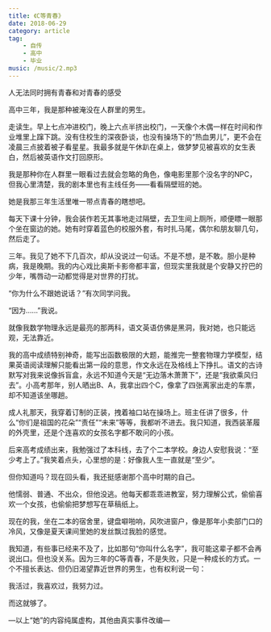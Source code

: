 ```yaml
---
title: 《C等青春》
date: 2018-06-29
category: article
tag:
    - 自传
    - 高中
    - 毕业
music: /music/2.mp3
---
```


人无法同时拥有青春和对青春的感受
<!--more-->

高中三年，我是那种被淹没在人群里的男生。

走读生。早上七点冲进校门，晚上六点半挤出校门，一天像个木偶一样在时间和作业堆里上蹿下跳。没有住校生的深夜卧谈，也没有操场下的“热血男儿”，更不会在凌晨三点披着被子看星星。我最多就是午休趴在桌上，做梦梦见被喜欢的女生表白，然后被英语作文打回原形。

我是那种你在人群里一眼看过去就会忽略的角色，像电影里那个没名字的NPC，但我心里清楚，我的剧本里也有主线任务——看看隔壁班的她。

她是我那三年生活里唯一带点青春的瞎想吧。

每天下课十分钟，我会装作若无其事地走过隔壁，去卫生间上厕所，顺便瞟一眼那个坐在窗边的她。她有时穿着蓝色的校服外套，有时扎马尾，偶尔和朋友聊几句，然后走了。

三年。我见了她不下几百次，却从没说过一句话。不是不想，是不敢。胆小是种病，我是晚期。我的内心戏比奥斯卡影帝都丰富，但现实里我就是个安静又拧巴的少年，嘴唇动一动都觉得是对世界的打扰。

“你为什么不跟她说话？”有次同学问我。

“因为……”我说。

就像我数学物理永远是最亮的那两科，语文英语仿佛是黑洞，我对她，也只能远观，无法靠近。

我的高中成绩特别神奇，能写出函数极限的大题，能推完一整套物理力学模型，结果英语阅读理解只能看出第一段的意思，作文永远在及格线上下挣扎。语文的古诗默写对我来说像拆盲盒，永远不知道今天是“无边落木萧萧下”，还是“我欲乘风归去”。小高考那年，别人晒出B、A，我拿出四个C，像拿了四张离家出走的车票，却不知道该坐哪趟。

成人礼那天，我穿着订制的正装，拽着袖口站在操场上。班主任讲了很多，什么“你们是祖国的花朵”“责任”“未来”等等，我都听不进去。我只知道，我西装革履的外壳里，还是个连喜欢的女孩名字都不敢问的小孩。

后来高考成绩出来，我勉强过了本科线，去了个二本学校。身边人安慰我说：“至少考上了。”我笑着点头，心里想的是：好像我人生一直就是“至少”。

但你知道吗？现在回头看，我还挺感谢那个高中时期的自己。

他懦弱、普通、不出众，但他没逃。他每天都乖乖进教室，努力理解公式，偷偷喜欢一个女孩，也偷偷把梦想写在草稿纸上。

现在的我，坐在二本的宿舍里，键盘噼啪响，风吹进窗户，像是那年小卖部门口的冷风，又像是夏天课间里她的发丝飘过我脸的感觉。

我知道，有些事已经来不及了，比如那句“你叫什么名字”，我可能这辈子都不会再说出口。但也没关系。因为三年的C等青春，不是失败，只是一种成长的方式。一个不擅长表达、但仍旧渴望靠近世界的男生，也有权利说一句：

我活过，我喜欢过，我努力过。

而这就够了。

—以上“她”的内容纯属虚构，其他由真实事件改编—
